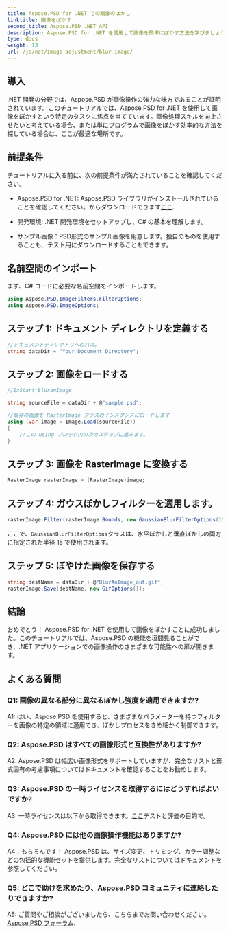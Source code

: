 ```yaml
---
title: Aspose.PSD for .NET での画像のぼかし
linktitle: 画像をぼかす
second_title: Aspose.PSD .NET API
description: Aspose.PSD for .NET を使用して画像を簡単にぼかす方法を学びましょう。 C# プロジェクトでシームレスな画像操作を行うためのステップバイステップ ガイド。
type: docs
weight: 13
url: /ja/net/image-adjustment/blur-image/
---
```

## 導入

.NET 開発の分野では、Aspose.PSD が画像操作の強力な味方であることが証明されています。このチュートリアルでは、Aspose.PSD for .NET を使用して画像をぼかすという特定のタスクに焦点を当てています。画像処理スキルを向上させたいと考えている場合、または単にプログラムで画像をぼかす効率的な方法を探している場合は、ここが最適な場所です。

## 前提条件

チュートリアルに入る前に、次の前提条件が満たされていることを確認してください。

-  Aspose.PSD for .NET: Aspose.PSD ライブラリがインストールされていることを確認してください。からダウンロードできます[ここ](https://releases.aspose.com/psd/net/).

- 開発環境: .NET 開発環境をセットアップし、C# の基本を理解します。

- サンプル画像：PSD形式のサンプル画像を用意します。独自のものを使用することも、テスト用にダウンロードすることもできます。

## 名前空間のインポート

まず、C# コードに必要な名前空間をインポートします。

```csharp
using Aspose.PSD.ImageFilters.FilterOptions;
using Aspose.PSD.ImageOptions;
```

## ステップ 1: ドキュメント ディレクトリを定義する

```csharp
//ドキュメントディレクトリへのパス。
string dataDir = "Your Document Directory";
```

## ステップ 2: 画像をロードする

```csharp
//ExStart:BluranImage

string sourceFile = dataDir + @"sample.psd";

//既存の画像を RasterImage クラスのインスタンスにロードします
using (var image = Image.Load(sourceFile))
{
    //この using ブロック内の次のステップに進みます。
}
```

## ステップ 3: 画像を RasterImage に変換する

```csharp
RasterImage rasterImage = (RasterImage)image;
```

## ステップ 4: ガウスぼかしフィルターを適用します。

```csharp
rasterImage.Filter(rasterImage.Bounds, new GaussianBlurFilterOptions(15, 15));
```

ここで、`GaussianBlurFilterOptions`クラスは、水平ぼかしと垂直ぼかしの両方に指定された半径 15 で使用されます。

## ステップ 5: ぼやけた画像を保存する

```csharp
string destName = dataDir + @"BlurAnImage_out.gif";
rasterImage.Save(destName, new GifOptions());
```

## 結論

おめでとう！ Aspose.PSD for .NET を使用して画像をぼかすことに成功しました。このチュートリアルでは、Aspose.PSD の機能を垣間見ることができ、.NET アプリケーションでの画像操作のさまざまな可能性への扉が開きます。

## よくある質問

### Q1: 画像の異なる部分に異なるぼかし強度を適用できますか?

A1: はい、Aspose.PSD を使用すると、さまざまなパラメーターを持つフィルターを画像の特定の領域に適用でき、ぼかしプロセスをきめ細かく制御できます。

### Q2: Aspose.PSD はすべての画像形式と互換性がありますか?

A2: Aspose.PSD は幅広い画像形式をサポートしていますが、完全なリストと形式固有の考慮事項についてはドキュメントを確認することをお勧めします。

### Q3: Aspose.PSD の一時ライセンスを取得するにはどうすればよいですか?

 A3: 一時ライセンスは以下から取得できます。[ここ](https://purchase.aspose.com/temporary-license/)テストと評価の目的で。

### Q4: Aspose.PSD には他の画像操作機能はありますか?

A4：もちろんです！ Aspose.PSD は、サイズ変更、トリミング、カラー調整などの包括的な機能セットを提供します。完全なリストについてはドキュメントを参照してください。

### Q5: どこで助けを求めたり、Aspose.PSD コミュニティに連絡したりできますか?

 A5: ご質問やご相談がございましたら、こちらまでお問い合わせください。[Aspose.PSD フォーラム](https://forum.aspose.com/c/psd/34).